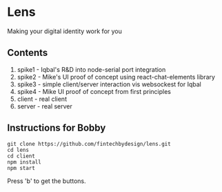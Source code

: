 # Lens
Making your digital identity work for you

## Contents
1. spike1 - Iqbal's R&D into node-serial port integration
2. spike2 - Mike's UI proof of concept using react-chat-elements library 
3. spike3 - simple client/server interaction vis websockest for Iqbal
4. spike4 - Mike UI proof of concept from first principles
5. client - real client
6. server - real server

## Instructions for Bobby
```shell
git clone https://github.com/fintechbydesign/lens.git
cd lens
cd client
npm install
npm start
```
Press 'b' to get the buttons.
